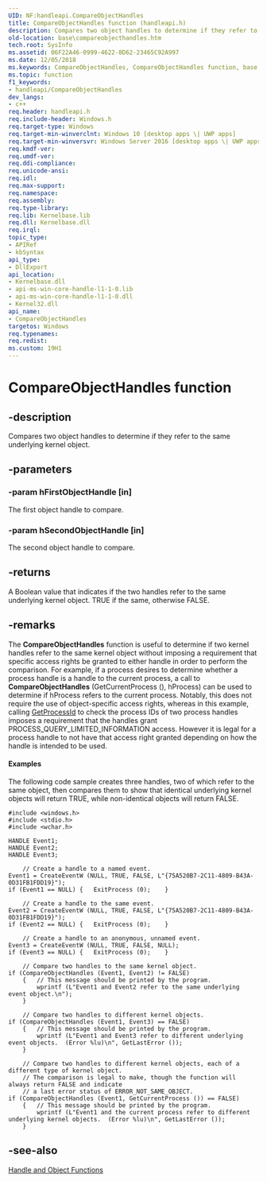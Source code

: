 ```yaml
---
UID: NF:handleapi.CompareObjectHandles
title: CompareObjectHandles function (handleapi.h)
description: Compares two object handles to determine if they refer to the same underlying kernel object.
old-location: base\compareobjecthandles.htm
tech.root: SysInfo
ms.assetid: 06F22A46-0999-4622-8D62-23465C92A997
ms.date: 12/05/2018
ms.keywords: CompareObjectHandles, CompareObjectHandles function, base.compareobjecthandles, handleapi/CompareObjectHandles
ms.topic: function
f1_keywords:
- handleapi/CompareObjectHandles
dev_langs:
- c++
req.header: handleapi.h
req.include-header: Windows.h
req.target-type: Windows
req.target-min-winverclnt: Windows 10 [desktop apps \| UWP apps]
req.target-min-winversvr: Windows Server 2016 [desktop apps \| UWP apps]
req.kmdf-ver: 
req.umdf-ver: 
req.ddi-compliance: 
req.unicode-ansi: 
req.idl: 
req.max-support: 
req.namespace: 
req.assembly: 
req.type-library: 
req.lib: Kernelbase.lib
req.dll: Kernelbase.dll
req.irql: 
topic_type:
- APIRef
- kbSyntax
api_type:
- DllExport
api_location:
- Kernelbase.dll
- api-ms-win-core-handle-l1-1-0.lib
- api-ms-win-core-handle-l1-1-0.dll
- Kernel32.dll
api_name:
- CompareObjectHandles
targetos: Windows
req.typenames: 
req.redist: 
ms.custom: 19H1
---
```


# CompareObjectHandles function


## -description


Compares two object handles to determine if they refer to the same underlying kernel object. 


## -parameters




### -param hFirstObjectHandle [in]

The first object handle to compare.


### -param hSecondObjectHandle [in]

The second object handle to compare.


## -returns



A Boolean value that indicates if the two handles refer to the same underlying kernel object. TRUE if the same, otherwise FALSE.




## -remarks



The <b>CompareObjectHandles</b> function is useful to determine if two kernel handles refer to the same kernel object without imposing a requirement that specific access rights be granted to either handle in order to perform the comparison.  For example, if a process desires to determine whether a process handle is a handle to the current process, a call to <b>CompareObjectHandles</b> (GetCurrentProcess (), hProcess) can be used to determine if hProcess refers to the current process.  Notably, this does not require the use of object-specific access rights, whereas in this example, calling <a href="https://docs.microsoft.com/windows/desktop/api/processthreadsapi/nf-processthreadsapi-getprocessid">GetProcessId</a> to check the process IDs of two process handles imposes a requirement that the handles grant PROCESS_QUERY_LIMITED_INFORMATION access. However it is legal for a process handle to not have that access right granted depending on how the handle is intended to be used.


#### Examples

The following code sample creates three handles, two of which refer to the same object, then compares them to show that identical underlying kernel objects will return TRUE, while non-identical objects will return FALSE.

<pre class="syntax" xml:space="preserve"><code>#include &lt;windows.h&gt;
#include &lt;stdio.h&gt;
#include &lt;wchar.h&gt;

HANDLE Event1;
HANDLE Event2;
HANDLE Event3;

	// Create a handle to a named event.
Event1 = CreateEventW (NULL, TRUE, FALSE, L"{75A520B7-2C11-4809-B43A-0D31FB1FDD19}");
if (Event1 == NULL) {	ExitProcess (0);	}

	// Create a handle to the same event.
Event2 = CreateEventW (NULL, TRUE, FALSE, L"{75A520B7-2C11-4809-B43A-0D31FB1FDD19}");
if (Event2 == NULL) {	ExitProcess (0);	}

	// Create a handle to an anonymous, unnamed event.
Event3 = CreateEventW (NULL, TRUE, FALSE, NULL);
if (Event3 == NULL) {	ExitProcess (0);	}

	// Compare two handles to the same kernel object.
if (CompareObjectHandles (Event1, Event2) != FALSE) 
	{	// This message should be printed by the program.
		wprintf (L"Event1 and Event2 refer to the same underlying event object.\n");
	}

	// Compare two handles to different kernel objects.
if (CompareObjectHandles (Event1, Event3) == FALSE) 
	{	// This message should be printed by the program.
		wprintf (L"Event1 and Event3 refer to different underlying event objects.  (Error %lu)\n", GetLastError ());		
	}

	// Compare two handles to different kernel objects, each of a different type of kernel object.
	// The comparison is legal to make, though the function will always return FALSE and indicate 
	// a last error status of ERROR_NOT_SAME_OBJECT.
if (CompareObjectHandles (Event1, GetCurrentProcess ()) == FALSE) 
	{	// This message should be printed by the program.
		wprintf (L"Event1 and the current process refer to different underlying kernel objects.  (Error %lu)\n", GetLastError ());
	}
</code></pre>



## -see-also




<a href="https://docs.microsoft.com/windows/desktop/SysInfo/handle-and-object-functions">Handle and Object Functions</a>
 

 

